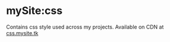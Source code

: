 # mySite:css

Contains css style used across my projects.
Available on CDN at [css.mysite.tk](http://css.mysite.tk)